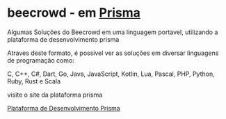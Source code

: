 # beecrowd - em [Prisma](https://prism-dev-platform.herokuapp.com/tela-home.html)
Algumas Soluções do Beecrowd em uma linguagem portavel, utilizando a plataforma de desenvolvimento prisma

Atraves deste formato, é possivel ver as soluções em diversar linguagens de programação como:

C, C++, C#, Dart, Go, Java, JavaScript, Kotlin, Lua, Pascal, PHP, Python, Ruby, Rust e Scala

visite o site da plataforma prisma

[Plataforma de Desenvolvimento Prisma](https://prism-dev-platform.herokuapp.com/tela-home.html)


